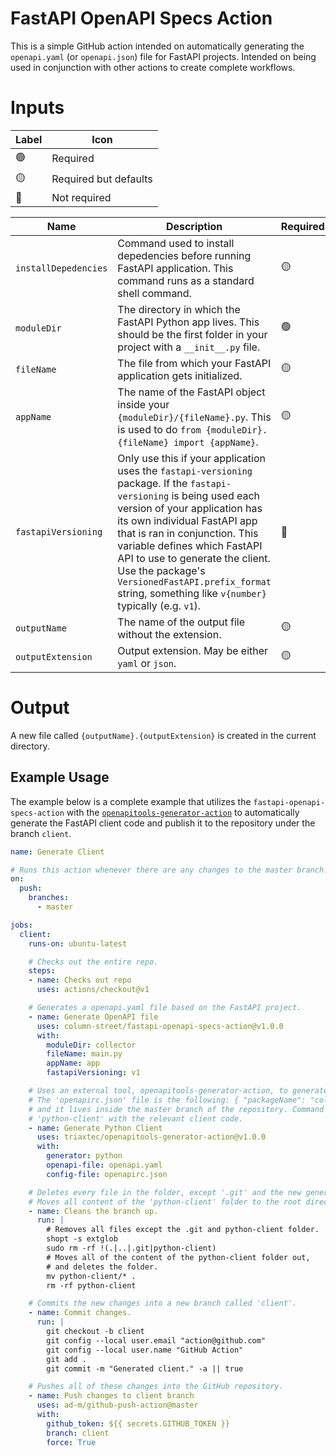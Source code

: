# FastAPI OpenAPI Specs Action

This is a simple GitHub action intended on automatically generating the `openapi.yaml` (or `openapi.json`) file for FastAPI projects. Intended on being used in conjunction with other actions to create complete workflows.

# Inputs

| Label | Icon |
|-|-|
| 🟢 | Required |
| 🟡 | Required but defaults |
| 🔴 | Not required |

| Name | Description | Required | Default |
|-|-|-|-|
| `installDepedencies` | Command used to install depedencies before running FastAPI application. This command runs as a standard shell command. | 🟡 | `pip install -r requirements.txt` |
| `moduleDir` | The directory in which the FastAPI Python app lives. This should be the first folder in your project with a `__init__.py` file. | 🟢 |  |
| `fileName` | The file from which your FastAPI application gets initialized. | 🟡 | `main.py` |
| `appName` | The name of the FastAPI object inside your `{moduleDir}/{fileName}.py`. This is used to do `from {moduleDir}.{fileName} import {appName}`. | 🟡 | `app` |
| `fastapiVersioning` | Only use this if your application uses the `fastapi-versioning` package.  If the `fastapi-versioning` is being used each version of your application has its own individual FastAPI app that is ran in conjunction. This variable defines which FastAPI API to use to generate the client. Use the package's `VersionedFastAPI.prefix_format` string,  something like `v{number}` typically (e.g. `v1`). | 🔴 | `None` |
| `outputName` | The name of the output file without the extension. | 🟡 | `openapi` |
| `outputExtension` | Output extension. May be either `yaml` or `json`. | 🟡 | `yaml` |

# Output

A new file called `{outputName}.{outputExtension}` is created in the current directory. 

## Example Usage

The example below is a complete example that utilizes the `fastapi-openapi-specs-action` with the [`openapitools-generator-action`](https://github.com/triaxtec/openapitools-generator-action) to automatically generate the FastAPI client code and publish it to the repository under the branch `client`.

```yaml
name: Generate Client

# Runs this action whenever there are any changes to the master branch.
on:
  push:
    branches:
      - master

jobs:
  client:
    runs-on: ubuntu-latest

    # Checks out the entire repo.
    steps:
    - name: Checks out repo
      uses: actions/checkout@v1

    # Generates a openapi.yaml file based on the FastAPI project.
    - name: Generate OpenAPI file
      uses: column-street/fastapi-openapi-specs-action@v1.0.0
      with:
        moduleDir: collector
        fileName: main.py
        appName: app
        fastapiVersioning: v1

    # Uses an external tool, openapitools-generator-action, to generate the client code.
    # The 'openapirc.json' file is the following: { "packageName": "collector", "projectName": "collector" }
    # and it lives inside the master branch of the repository. Command outputs a new folder called 
    # 'python-client' with the relevant client code.
    - name: Generate Python Client
      uses: triaxtec/openapitools-generator-action@v1.0.0
      with:
        generator: python
        openapi-file: openapi.yaml
        config-file: openapirc.json

    # Deletes every file in the folder, except '.git' and the new generated 'python-client' folder.
    # Moves all content of the 'python-client' folder to the root directory.
    - name: Cleans the branch up.
      run: |
        # Removes all files except the .git and python-client folder.
        shopt -s extglob
        sudo rm -rf !(.|..|.git|python-client)
        # Moves all of the content of the python-client folder out, 
        # and deletes the folder.
        mv python-client/* .
        rm -rf python-client

    # Commits the new changes into a new branch called 'client'.
    - name: Commit changes.
      run: |
        git checkout -b client
        git config --local user.email "action@github.com"
        git config --local user.name "GitHub Action"
        git add .
        git commit -m "Generated client." -a || true 

    # Pushes all of these changes into the GitHub repository.
    - name: Push changes to client branch
      uses: ad-m/github-push-action@master
      with:
        github_token: ${{ secrets.GITHUB_TOKEN }}
        branch: client
        force: True
```
